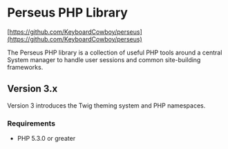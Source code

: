 # Perseus PHP Library
[https://github.com/KeyboardCowboy/perseus](https://github.com/KeyboardCowboy/perseus)

The Perseus PHP library is a collection of useful PHP tools around a central
System manager to handle user sessions and common site-building frameworks.

## Version 3.x
Version 3 introduces the Twig theming system and PHP namespaces.

### Requirements
- PHP 5.3.0 or greater
